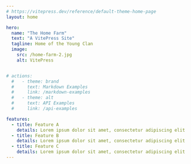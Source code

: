 ```yaml
---
# https://vitepress.dev/reference/default-theme-home-page
layout: home

hero:
  name: "The Home Farm"
  text: "A VitePress Site"
  tagline: Home of the Young Clan
  image:
    src: /home-farm-2.jpg
    alt: VitePress


# actions:
  #   - theme: brand
  #     text: Markdown Examples
  #     link: /markdown-examples
  #   - theme: alt
  #     text: API Examples
  #     link: /api-examples

features:
  - title: Feature A
    details: Lorem ipsum dolor sit amet, consectetur adipiscing elit
  - title: Feature B
    details: Lorem ipsum dolor sit amet, consectetur adipiscing elit
  - title: Feature C
    details: Lorem ipsum dolor sit amet, consectetur adipiscing elit
---
```


